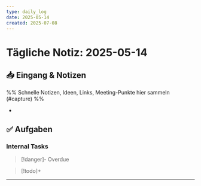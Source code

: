 ```yaml
---
type: daily_log
date: 2025-05-14
created: 2025-07-08
---
```


# Tägliche Notiz: 2025-05-14

## 📥 Eingang & Notizen

%% Schnelle Notizen, Ideen, Links, Meeting-Punkte hier sammeln (#capture) %%

*

## ✅ Aufgaben

### Internal Tasks

> [!danger]- Overdue
>

> [!todo]+
>

---
